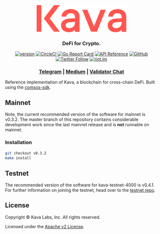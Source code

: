 <p align="center">
  <img src="./kava-logo.svg" width="300">
</p>
<h3 align="center">DeFi for Crypto.</h3>

<div align="center">

[![version](https://img.shields.io/github/tag/kava-labs/kava.svg)](https://github.com/kava-labs/kava/releases/latest)
[![CircleCI](https://circleci.com/gh/Kava-Labs/kava/tree/master.svg?style=shield)](https://circleci.com/gh/Kava-Labs/kava/tree/master)
[![Go Report Card](https://goreportcard.com/badge/github.com/kava-labs/kava)](https://goreportcard.com/report/github.com/kava-labs/kava)
[![API Reference](https://godoc.org/github.com/Kava-Labs/kava?status.svg)](https://godoc.org/github.com/Kava-Labs/kava)
[![GitHub](https://img.shields.io/github/license/kava-labs/kava.svg)](https://github.com/Kava-Labs/kava/blob/master/LICENSE.md)
[![Twitter Follow](https://img.shields.io/twitter/follow/kava_labs.svg?label=Follow&style=social)](https://twitter.com/kava_labs)
[![riot.im](https://img.shields.io/badge/riot.im-JOIN%20CHAT-green.svg)](https://riot.im/app/#/room/#kava-validators:matrix.org)

</div>

<div align="center">

### [Telegram](https://t.me/kavalabs) | [Medium](https://medium.com/kava-labs) | [Validator Chat](https://riot.im/app/#/room/#kava-validators:matrix.org)

</div>

Reference implementation of Kava, a blockchain for cross-chain DeFi. Built using the [comsos-sdk](https://github.com/cosmos/cosmos-sdk).

## Mainnet

Note, the current recommended version of the software for mainnet is v0.3.2. The master branch of this repository contains considerable development work since the last mainnet release and is __not__ runnable on mainnet.

### Installation

```sh
git checkout v0.3.2
make install
```

## Testnet

The recommended version of the software for kava-testnet-4000 is v0.4.1. For further information on joining the testnet, head over to the [testnet repo](https://github.com/Kava-Labs/kava-testnets).

## License

Copyright © Kava Labs, Inc. All rights reserved.

Licensed under the [Apache v2 License](LICENSE.md).
